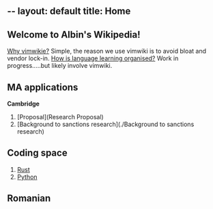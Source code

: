 --
layout: default
title: Home
---

## Welcome to Albin's Wikipedia! 


[Why vimwikie?](./why.md) Simple, the reason we use vimwiki is to avoid bloat and vendor lock-in. 
[How is language learning organised?](./for_language_learning.md) Work in progress.....but likely involve vimwiki.   

## MA applications

<b>Cambridge </b>

1. [Proposal](Research Proposal)
2. [Background to sanctions research](./Background to sanctions research)

## Coding space

1. [Rust](Rust)
2. [Python](Python)

## Romanian

